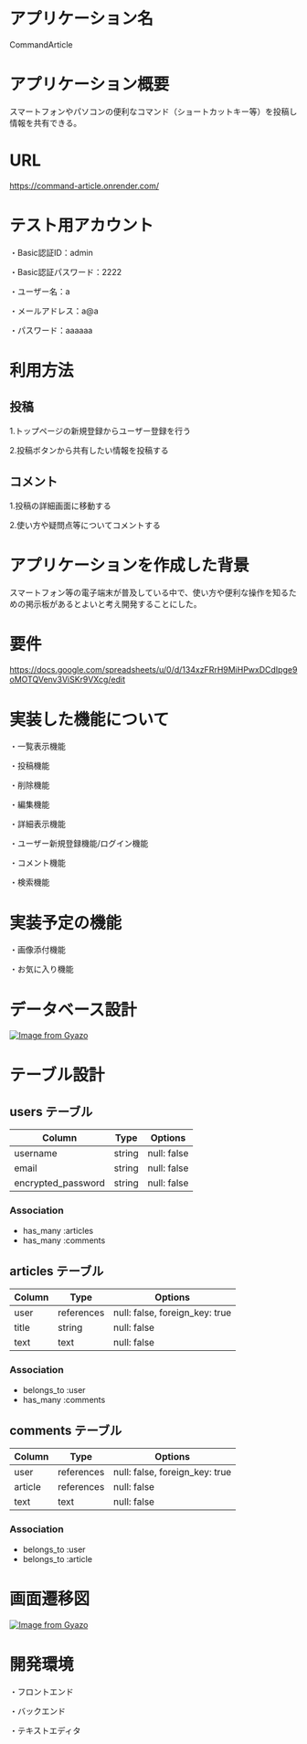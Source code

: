 # アプリケーション名

CommandArticle

# アプリケーション概要

スマートフォンやパソコンの便利なコマンド（ショートカットキー等）を投稿し情報を共有できる。

# URL

https://command-article.onrender.com/

# テスト用アカウント

・Basic認証ID：admin

・Basic認証パスワード：2222
  
・ユーザー名：a

・メールアドレス：a@a

・パスワード：aaaaaa

# 利用方法

## 投稿

1.トップページの新規登録からユーザー登録を行う

2.投稿ボタンから共有したい情報を投稿する

## コメント

1.投稿の詳細画面に移動する

2.使い方や疑問点等についてコメントする

# アプリケーションを作成した背景

スマートフォン等の電子端末が普及している中で、使い方や便利な操作を知るための掲示板があるとよいと考え開発することにした。

# 要件

https://docs.google.com/spreadsheets/u/0/d/134xzFRrH9MiHPwxDCdIpge9oMOTQVenv3ViSKr9VXcg/edit

# 実装した機能について

・一覧表示機能

・投稿機能

・削除機能

・編集機能

・詳細表示機能

・ユーザー新規登録機能/ログイン機能

・コメント機能

・検索機能

# 実装予定の機能

・画像添付機能

・お気に入り機能

# データベース設計

[![Image from Gyazo](https://i.gyazo.com/4e507f3097ec9d57035ee65cc4b7d431.png)](https://gyazo.com/4e507f3097ec9d57035ee65cc4b7d431)

# テーブル設計

## users テーブル

| Column             | Type   | Options                   |
| ------------------ | ------ | ------------------------- |
| username           | string | null: false               |
| email              | string | null: false               |
| encrypted_password | string | null: false               |

### Association

- has_many :articles
- has_many :comments

## articles テーブル

| Column      | Type       | Options                        |
| ----------- | ---------- | ------------------------------ |
| user        | references | null: false, foreign_key: true |
| title       | string     | null: false                    |
| text        | text       | null: false                    |

### Association

- belongs_to :user
- has_many   :comments

## comments テーブル

| Column      | Type       | Options                        |
| ----------- | ---------- | ------------------------------ |
| user        | references | null: false, foreign_key: true |
| article     | references | null: false                    |
| text        | text       | null: false                    |

### Association

- belongs_to :user
- belongs_to :article

# 画面遷移図

[![Image from Gyazo](https://i.gyazo.com/00fae1f14642480e8c77f0102bc212c1.png)](https://gyazo.com/00fae1f14642480e8c77f0102bc212c1)

# 開発環境

・フロントエンド

・バックエンド

・テキストエディタ
